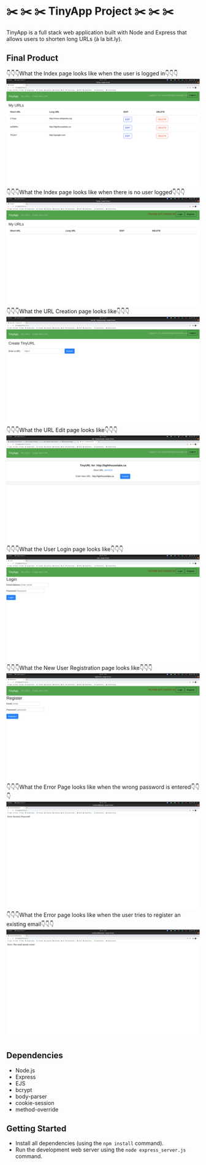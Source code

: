 # :scissors:	:scissors:	:scissors:	TinyApp Project	:scissors:	:scissors:	:scissors:

TinyApp is a full stack web application built with Node and Express that allows users to shorten long URLs (à la bit.ly).

## Final Product

:point_down::point_down::point_down:What the Index page looks like when the user is logged in:point_down::point_down::point_down:
!["screenshot of index page when logged in with URLs listed"](https://raw.githubusercontent.com/rbbenett/tinyapp/efe0fe36dacb9d9612df0de03f1f90d461b1f883/docs/Index-Page-Login-Detected.png)
:point_down::point_down::point_down:What the Index page looks like when there is no user logged:point_down::point_down::point_down:
!["screenshot of index page when logged out with no URLs listed"](https://raw.githubusercontent.com/rbbenett/tinyapp/efe0fe36dacb9d9612df0de03f1f90d461b1f883/docs/Index-Page-No-Login-Detected.png)
:point_down::point_down::point_down:What the URL Creation page looks like:point_down::point_down::point_down:
!["screenshot of new URL creation page"](https://raw.githubusercontent.com/rbbenett/tinyapp/efe0fe36dacb9d9612df0de03f1f90d461b1f883/docs/Create-URL-Page.png)
:point_down::point_down::point_down:What the URL Edit page looks like:point_down::point_down::point_down:
!["screenshot of URL edit page"](https://raw.githubusercontent.com/rbbenett/tinyapp/aad988110539a3ebd6b47431a77f1e19ea6aae83/docs/Edit-URL-Page.png)
:point_down::point_down::point_down:What the User Login page looks like:point_down::point_down::point_down:
!["screenshot of user login page"](https://raw.githubusercontent.com/rbbenett/tinyapp/efe0fe36dacb9d9612df0de03f1f90d461b1f883/docs/Login-Page.png)
:point_down::point_down::point_down:What the New User Registration page looks like:point_down::point_down::point_down:
!["screenshot of new user registration page"](https://raw.githubusercontent.com/rbbenett/tinyapp/efe0fe36dacb9d9612df0de03f1f90d461b1f883/docs/New-User-Registration-Page.png)
:point_down::point_down::point_down:What the Error Page looks like when the wrong password is entered:point_down::point_down::point_down:
!["screenshot of error page when the wrong password is entered"](https://raw.githubusercontent.com/rbbenett/tinyapp/efe0fe36dacb9d9612df0de03f1f90d461b1f883/docs/Error-Page-Wrong-Password.png)
:point_down::point_down::point_down:What the Error page looks like when the user tries to register an existing email:point_down::point_down::point_down:
!["screenshot of error page when trying to register an existing email"](https://raw.githubusercontent.com/rbbenett/tinyapp/efe0fe36dacb9d9612df0de03f1f90d461b1f883/docs/Error-Page-Email-Exists.png)


## Dependencies

- Node.js
- Express
- EJS
- bcrypt
- body-parser
- cookie-session
- method-override

## Getting Started

- Install all dependencies (using the `npm install` command).
- Run the development web server using the `node express_server.js` command.
